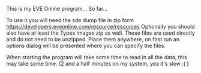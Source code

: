 This is my EVE Online program... So far...

To use it you will need the sde dump file in zip form https://developers.eveonline.com/resource/resources
Optionally you should also have at least the Types images zip as well.
These files are used directly and do not need to be unzipped.
Place them anywhere, on first run an options dialog will be presented where you can specify the files.

When starting the program will take some time to read in all the data, this may take some time. (2 and a half minutes on my system, yea it's slow :( )
